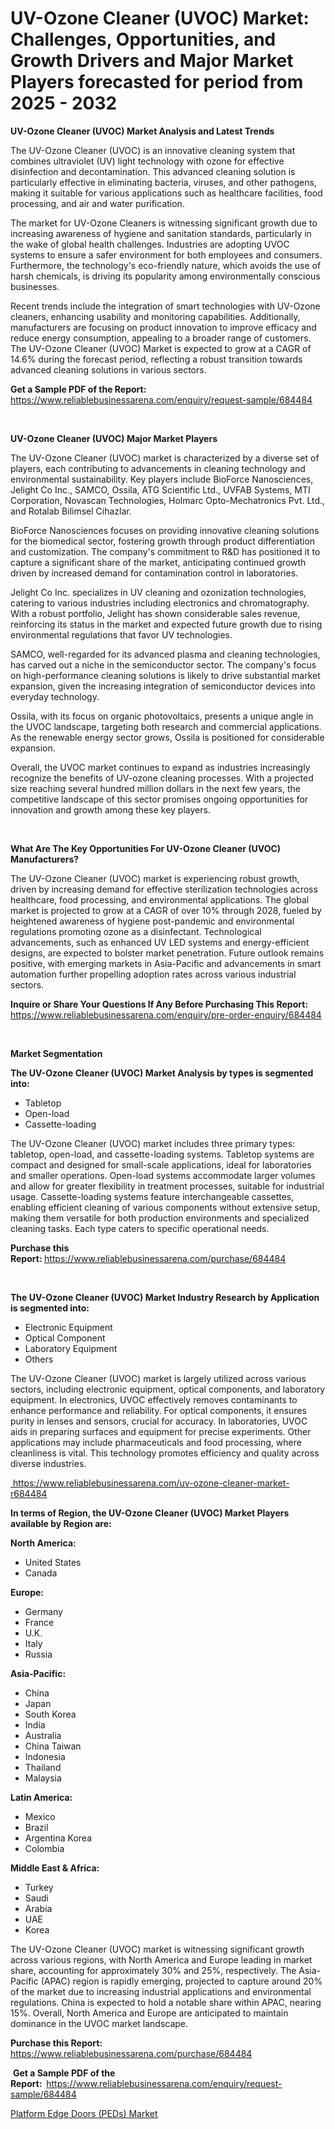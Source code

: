 <p><h1>UV-Ozone Cleaner (UVOC) Market: Challenges, Opportunities, and Growth Drivers and Major Market Players forecasted for period from 2025 - 2032</h1></p><p><strong>UV-Ozone Cleaner (UVOC) Market Analysis and Latest Trends</strong></p>
<p><p>The UV-Ozone Cleaner (UVOC) is an innovative cleaning system that combines ultraviolet (UV) light technology with ozone for effective disinfection and decontamination. This advanced cleaning solution is particularly effective in eliminating bacteria, viruses, and other pathogens, making it suitable for various applications such as healthcare facilities, food processing, and air and water purification.</p><p>The market for UV-Ozone Cleaners is witnessing significant growth due to increasing awareness of hygiene and sanitation standards, particularly in the wake of global health challenges. Industries are adopting UVOC systems to ensure a safer environment for both employees and consumers. Furthermore, the technology's eco-friendly nature, which avoids the use of harsh chemicals, is driving its popularity among environmentally conscious businesses.</p><p>Recent trends include the integration of smart technologies with UV-Ozone cleaners, enhancing usability and monitoring capabilities. Additionally, manufacturers are focusing on product innovation to improve efficacy and reduce energy consumption, appealing to a broader range of customers. The UV-Ozone Cleaner (UVOC) Market is expected to grow at a CAGR of 14.6% during the forecast period, reflecting a robust transition towards advanced cleaning solutions in various sectors.</p></p>
<p><strong>Get a Sample PDF of the Report:&nbsp;</strong> <a href="https://www.reliablebusinessarena.com/enquiry/request-sample/684484?utm_campaign=1420&utm_medium=2&utm_source=Github&utm_content=ia&utm_term=02032025&utm_id=uv-ozone-cleaner-uvoc">https://www.reliablebusinessarena.com/enquiry/request-sample/684484</a></p>
<p>&nbsp;</p>
<p><strong>UV-Ozone Cleaner (UVOC) Major Market Players</strong></p>
<p><p>The UV-Ozone Cleaner (UVOC) market is characterized by a diverse set of players, each contributing to advancements in cleaning technology and environmental sustainability. Key players include BioForce Nanosciences, Jelight Co Inc., SAMCO, Ossila, ATG Scientific Ltd., UVFAB Systems, MTI Corporation, Novascan Technologies, Holmarc Opto-Mechatronics Pvt. Ltd., and Rotalab Bilimsel Cihazlar.</p><p>BioForce Nanosciences focuses on providing innovative cleaning solutions for the biomedical sector, fostering growth through product differentiation and customization. The company's commitment to R&D has positioned it to capture a significant share of the market, anticipating continued growth driven by increased demand for contamination control in laboratories.</p><p>Jelight Co Inc. specializes in UV cleaning and ozonization technologies, catering to various industries including electronics and chromatography. With a robust portfolio, Jelight has shown considerable sales revenue, reinforcing its status in the market and expected future growth due to rising environmental regulations that favor UV technologies.</p><p>SAMCO, well-regarded for its advanced plasma and cleaning technologies, has carved out a niche in the semiconductor sector. The company's focus on high-performance cleaning solutions is likely to drive substantial market expansion, given the increasing integration of semiconductor devices into everyday technology.</p><p>Ossila, with its focus on organic photovoltaics, presents a unique angle in the UVOC landscape, targeting both research and commercial applications. As the renewable energy sector grows, Ossila is positioned for considerable expansion.</p><p>Overall, the UVOC market continues to expand as industries increasingly recognize the benefits of UV-ozone cleaning processes. With a projected size reaching several hundred million dollars in the next few years, the competitive landscape of this sector promises ongoing opportunities for innovation and growth among these key players.</p></p>
<p>&nbsp;</p>
<p><strong>What Are The Key Opportunities For UV-Ozone Cleaner (UVOC) Manufacturers?</strong></p>
<p><p>The UV-Ozone Cleaner (UVOC) market is experiencing robust growth, driven by increasing demand for effective sterilization technologies across healthcare, food processing, and environmental applications. The global market is projected to grow at a CAGR of over 10% through 2028, fueled by heightened awareness of hygiene post-pandemic and environmental regulations promoting ozone as a disinfectant. Technological advancements, such as enhanced UV LED systems and energy-efficient designs, are expected to bolster market penetration. Future outlook remains positive, with emerging markets in Asia-Pacific and advancements in smart automation further propelling adoption rates across various industrial sectors.</p></p>
<p><strong>Inquire or Share Your Questions If Any Before Purchasing This Report:</strong> <a href="https://www.reliablebusinessarena.com/enquiry/pre-order-enquiry/684484?utm_campaign=1420&utm_medium=2&utm_source=Github&utm_content=ia&utm_term=02032025&utm_id=uv-ozone-cleaner-uvoc">https://www.reliablebusinessarena.com/enquiry/pre-order-enquiry/684484</a></p>
<p>&nbsp;</p>
<p><strong>Market Segmentation</strong></p>
<p><strong>The UV-Ozone Cleaner (UVOC) Market Analysis by types is segmented into:</strong></p>
<p><ul><li>Tabletop</li><li>Open-load</li><li>Cassette-loading</li></ul></p>
<p><p>The UV-Ozone Cleaner (UVOC) market includes three primary types: tabletop, open-load, and cassette-loading systems. Tabletop systems are compact and designed for small-scale applications, ideal for laboratories and smaller operations. Open-load systems accommodate larger volumes and allow for greater flexibility in treatment processes, suitable for industrial usage. Cassette-loading systems feature interchangeable cassettes, enabling efficient cleaning of various components without extensive setup, making them versatile for both production environments and specialized cleaning tasks. Each type caters to specific operational needs.</p></p>
<p><strong>Purchase this Report:&nbsp;</strong><a href="https://www.reliablebusinessarena.com/purchase/684484?utm_campaign=1420&utm_medium=2&utm_source=Github&utm_content=ia&utm_term=02032025&utm_id=uv-ozone-cleaner-uvoc">https://www.reliablebusinessarena.com/purchase/684484</a></p>
<p>&nbsp;</p>
<p><strong>The UV-Ozone Cleaner (UVOC) Market Industry Research by Application is segmented into:</strong></p>
<p><ul><li>Electronic Equipment</li><li>Optical Component</li><li>Laboratory Equipment</li><li>Others</li></ul></p>
<p><p>The UV-Ozone Cleaner (UVOC) market is largely utilized across various sectors, including electronic equipment, optical components, and laboratory equipment. In electronics, UVOC effectively removes contaminants to enhance performance and reliability. For optical components, it ensures purity in lenses and sensors, crucial for accuracy. In laboratories, UVOC aids in preparing surfaces and equipment for precise experiments. Other applications may include pharmaceuticals and food processing, where cleanliness is vital. This technology promotes efficiency and quality across diverse industries.</p></p>
<p><a href="https://www.reliablebusinessarena.com/uv-ozone-cleaner-market-r684484?utm_campaign=1420&utm_medium=2&utm_source=Github&utm_content=ia&utm_term=02032025&utm_id=uv-ozone-cleaner-uvoc">&nbsp;https://www.reliablebusinessarena.com/uv-ozone-cleaner-market-r684484</a></p>
<p><strong>In terms of Region, the UV-Ozone Cleaner (UVOC) Market Players available by Region are:</strong></p>
<p>
    <p> <strong> North America: </strong>
        <ul>
            <li>United States</li>
            <li>Canada</li>
        </ul>
        </p> 
    <p> <strong> Europe: </strong>
        <ul>
            <li>Germany</li>
            <li>France</li>
            <li>U.K.</li>
            <li>Italy</li>
            <li>Russia</li>
        </ul>
        </p> 
    <p> <strong> Asia-Pacific: </strong>
        <ul>
            <li>China</li>
            <li>Japan</li>
            <li>South Korea</li>
            <li>India</li>
            <li>Australia</li>
            <li>China Taiwan</li>
            <li>Indonesia</li>
            <li>Thailand</li>
            <li>Malaysia</li>
        </ul>
        </p> 
    <p> <strong> Latin America: </strong>
        <ul>
            <li>Mexico</li>
            <li>Brazil</li>
            <li>Argentina Korea</li>
            <li>Colombia</li>
        </ul>
        </p> 
    <p> <strong> Middle East & Africa: </strong>
        <ul>
            <li>Turkey</li>
            <li>Saudi</li>
            <li>Arabia</li>
            <li>UAE</li>
            <li>Korea</li>
        </ul>
    </p>
    </p>
<p><p>The UV-Ozone Cleaner (UVOC) market is witnessing significant growth across various regions, with North America and Europe leading in market share, accounting for approximately 30% and 25%, respectively. The Asia-Pacific (APAC) region is rapidly emerging, projected to capture around 20% of the market due to increasing industrial applications and environmental regulations. China is expected to hold a notable share within APAC, nearing 15%. Overall, North America and Europe are anticipated to maintain dominance in the UVOC market landscape.</p></p>
<p><strong>Purchase this Report: </strong><a href="https://www.reliablebusinessarena.com/purchase/684484?utm_campaign=1420&utm_medium=2&utm_source=Github&utm_content=ia&utm_term=02032025&utm_id=uv-ozone-cleaner-uvoc">https://www.reliablebusinessarena.com/purchase/684484</a></p>
<p>&nbsp;<strong>Get a Sample PDF of the Report:&nbsp;&nbsp;</strong><a href="https://www.reliablebusinessarena.com/enquiry/request-sample/684484?utm_campaign=1420&utm_medium=2&utm_source=Github&utm_content=ia&utm_term=02032025&utm_id=uv-ozone-cleaner-uvoc">https://www.reliablebusinessarena.com/enquiry/request-sample/684484</a></p>
<p><strong></strong></p>
<p><p><a href="https://github.com/willjis/Market-Research-Report-List-1/blob/main/platform-edge-doors-peds-market.md?utm_campaign=1420&utm_medium=2&utm_source=Github&utm_content=ia&utm_term=02032025&utm_id=uv-ozone-cleaner-uvoc">Platform Edge Doors (PEDs) Market</a></p></p>
